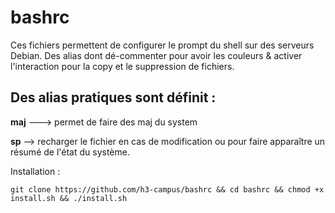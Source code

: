 # bashrc
Ces fichiers permettent  de configurer le prompt du shell sur des serveurs Debian.
Des alias dont dé-commenter pour avoir les couleurs & activer l'interaction pour la copy et le suppression de fichiers.

## Des alias pratiques sont définit :

**maj** ---> permet de faire des maj du system

**sp** --> recharger le fichier en cas de modification ou pour faire apparaître un résumé de l'état du système.

Installation :

  `git clone https://github.com/h3-campus/bashrc && cd bashrc && chmod +x install.sh && ./install.sh`
